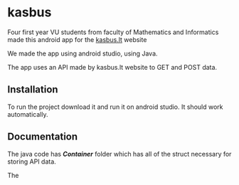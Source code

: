 # kasbus
Four first year VU students from faculty of Mathematics and Informatics made this android app for the [kasbus.lt](https://kasbus.lt) website

We made the app using android studio, using Java.

The app uses an API made by kasbus.lt website to GET and POST data.

## Installation

To run the project download it and run it on android studio. It should work automatically.

## Documentation

The java code has ***Container*** folder which has all of the struct necessary for storing API data.

The 
